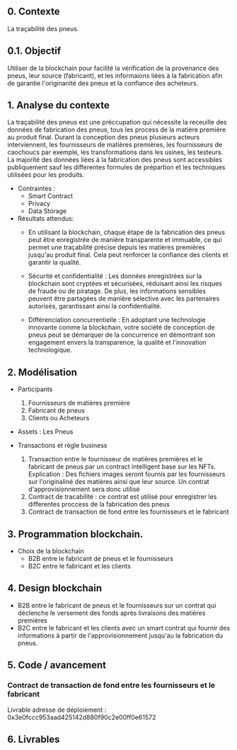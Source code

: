 ## 0. Contexte 
La traçabilité des pneus.
## 0.1. Objectif
Utiliser de la blockchain pour facilité la vérification de la provenance des pneus, leur source (fabricant), et les informaions liées à la fabrication afin de garantie l'originanité des pneus et la confiance des acheteurs.
## 1. Analyse du contexte 
La traçabilité des pneus est une préccupation qui nécessite la receuille des données de fabrication des pneus, tous les process de la matière première au produit final.
Durant la conception des pneus plusieurs acteurs interviennent, les fournisseurs de matières premières, les fournisseurs de caochoucs par exemple, les transformations dans les usines, les testeurs. La majorité des données liées à la fabrication des pneus sont accessibles publiquement sauf les differentes formules de prépartion et les techniques utilisées pour les produits. 

* Contraintes :
  - Smart Contract
  - Privacy
  - Data Storage
* Résultats attendus:
  - En utilisant la blockchain, chaque étape de la fabrication des pneus peut être enregistrée de manière transparente et immuable, ce qui permet une traçabilité précise depuis les matières premières jusqu'au produit final. Cela peut renforcer la confiance des clients et garantir la qualité.

  - Sécurité et confidentialité : Les données enregistrées sur la blockchain sont cryptées et sécurisées, réduisant ainsi les risques de fraude ou de piratage. De plus, les informations sensibles peuvent être partagées de manière sélective avec les partenaires autorisés, garantissant ainsi la confidentialité.

  - Différenciation concurrentielle : En adoptant une technologie innovante comme la blockchain, votre société de conception de pneus peut se démarquer de la concurrence en démontrant son engagement envers la transparence, la qualité et l'innovation technologique.

## 2. Modélisation
- Participants
   1. Fournisseurs de matières première
   2. Fabricant de pneus
   3. Clients ou Acheteurs
- Assets : Les Pneus
  
- Transactions et règle business
  1. Transaction entre le fournisseur de matières premières et le fabricant de pneus par un contract intelligent base sur les NFTs. <br/>
      Explication : Des fichiers images seront fournis par les fournisseurs sur l'originaliné des matières ainsi que leur source. Un contrat d'approvisionnement sera donc utilisé
  2. Contract de tracabilité : ce contrat est utilisé pour enregistrer les differentes proccess de la fabrication des pneus
  3. Contract de transaction de fond entre les fournisseurs et le fabricant

## 3. Programmation blockchain.
* Choix de la blockchain
    - B2B entre le fabricant de pneus et le fournisseurs
    - B2C entre le fabricant et les clients
        
## 4. Design blockchain 
- B2B entre le fabricant de pneus et le fournisseurs sur un contrat qui déclenche le versement des fonds après livraisons des matières premières
- B2C entre le fabricant et les clients avec un smart contrat qui fournir des informations à partir de l'approvisionnement jusqu'au la fabrication du pneus.

## 5. Code / avancement
### Contract de transaction de fond entre les fournisseurs et le fabricant

Livrable adresse de déploiement :  0x3e0fccc953aad425142d880f90c2e00ff0e61572

## 6. Livrables
